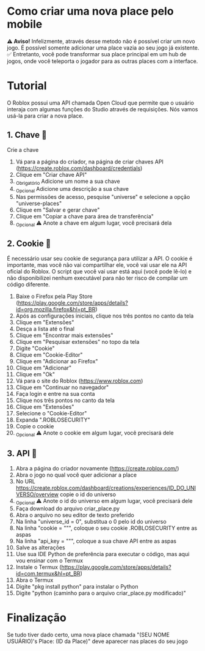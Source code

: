 # Como criar uma nova place pelo mobile
**⚠ Aviso!** Infelizmente, através desse metodo não é possível criar um novo jogo. É possível somente adicionar uma place vazia ao seu jogo já existente.
✅ Entretanto, você pode transformar sua place principal em um hub de jogos, onde você teleporta o jogador para as outras places com a interface.

# Tutorial
O Roblox possui uma API chamada Open Cloud que permite que o usuário interaja com algumas funções do Studio através de requisições. Nós vamos usá-la para criar a nova place.

## 1. Chave 🔑
Crie a chave

1. Vá para a página do criador, na página de criar chaves API (https://create.roblox.com/dashboard/credentials)
2. Clique em "Criar chave API"
3. <sub>Obrigatório</sub> Adicione um nome a sua chave
4. <sub>Opcional</sub> Adicione uma descrição a sua chave
5. Nas permissões de acesso, pesquise "universe" e selecione a opção "universe-places"
6. Clique em "Salvar e gerar chave"
7. Clique em "Copiar a chave para área de transferência"
8. <sub>Opcional</sub> ⚠ Anote a chave em algum lugar, você precisará dela

## 2. Cookie 🍪
É necessário usar seu cookie de segurança para utilizar a API. O cookie é importante, mas você não vai compartilhar ele, você vai usar ele na API oficial do Roblox. O script que você vai usar está aqui (você pode lê-lo) e não disponibilizei nenhum executável para não ter risco de compilar um código diferente.

1. Baixe o Firefox pela Play Store (https://play.google.com/store/apps/details?id=org.mozilla.firefox&hl=pt_BR)
2. Após as configurações iniciais, clique nos três pontos no canto da tela
3. Clique em "Extensões"
4. Desça a lista até o final
5. Clique em "Encontrar mais extensões"
6. Clique em "Pesquisar extensões" no topo da tela
7. Digite "Cookie"
8. Clique em "Cookie-Editor"
9. Clique em "Adicionar ao Firefox"
10. Clique em "Adicionar"
11. Clique em "Ok"
12. Vá para o site do Roblox (https://www.roblox.com)
13. Clique em "Continuar no navegador"
14. Faça login e entre na sua conta
15. Clique nos três pontos no canto da tela
16. Clique em "Extensões"
17. Selecione o "Cookie-Editor"
18. Expanda ".ROBLOSECURITY"
19. Copie o cookie
20. <sub>Opcional</sub> ⚠ Anote o cookie em algum lugar, você precisará dele

## 3. API 🤝
1. Abra a página do criador novamente (https://create.roblox.com/)
2. Abra o jogo no qual você quer adicionar a place
3. No URL https://create.roblox.com/dashboard/creations/experiences/ID_DO_UNIVERSO/overview copie o id do universo
4. <sub>Opcional</sub> ⚠ Anote o id do universo em algum lugar, você precisará dele
5. Faça download do arquivo criar_place.py
6. Abra o arquivo no seu editor de texto preferido
7. Na linha "universe_id = 0", substitua o 0 pelo id do universo
8. Na linha "cookie = """, coloque o seu cookie .ROBLOSECURITY entre as aspas
9. Na linha "api_key = """, coloque a sua chave API entre as aspas
10. Salve as alterações
11. Use sua IDE Python de preferência para executar o código, mas aqui vou ensinar com o Termux
12. Instale o Termux (https://play.google.com/store/apps/details?id=com.termux&hl=pt_BR)
13. Abra o Termux
14. Digite "pkg install python" para instalar o Python
15. Digite "python (caminho para o arquivo criar_place.py modificado)"

# Finalização
Se tudo tiver dado certo, uma nova place chamada "(SEU NOME USUÁRIO)'s Place: (ID da Place)" deve aparecer nas places do seu jogo
